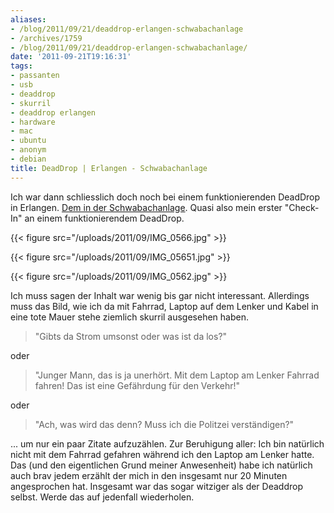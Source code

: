 ```yaml
---
aliases:
- /blog/2011/09/21/deaddrop-erlangen-schwabachanlage
- /archives/1759
- /blog/2011/09/21/deaddrop-erlangen-schwabachanlage/
date: '2011-09-21T19:16:31'
tags:
- passanten
- usb
- deaddrop
- skurril
- deaddrop erlangen
- hardware
- mac
- ubuntu
- anonym
- debian
title: DeadDrop | Erlangen - Schwabachanlage
---
```


Ich war dann schliesslich doch noch bei einem funktionierenden DeadDrop in
Erlangen. [Dem in der Schwabachanlage](http://www.deaddrops.com/db/?page=view&id=682). Quasi also
mein erster "Check-In" an einem funktionierendem DeadDrop.

{{< figure src="/uploads/2011/09/IMG_0566.jpg" >}}

{{< figure src="/uploads/2011/09/IMG_05651.jpg" >}}

{{< figure src="/uploads/2011/09/IMG_0562.jpg" >}}

Ich muss sagen der Inhalt war wenig bis gar nicht interessant. Allerdings
muss das Bild, wie ich da mit Fahrrad, Laptop auf dem Lenker und Kabel in
eine tote Mauer stehe ziemlich skurril ausgesehen haben.

> "Gibts da Strom umsonst oder was ist da los?"

oder

> "Junger Mann, das is ja unerhört. Mit dem Laptop am Lenker Fahrrad fahren!
> Das ist eine Gefährdung für den Verkehr!"

oder

> "Ach, was wird das denn? Muss ich die Politzei verständigen?"

... um nur ein paar Zitate aufzuzählen. Zur Beruhigung aller: Ich bin
natürlich nicht mit dem Fahrrad gefahren während ich den Laptop am Lenker
hatte. Das (und den eigentlichen Grund meiner Anwesenheit) habe ich
natürlich auch brav jedem erzählt der mich in den insgesamt nur 20 Minuten
angesprochen hat. Insgesamt war das sogar witziger als der Deaddrop selbst.
Werde das auf jedenfall wiederholen.

